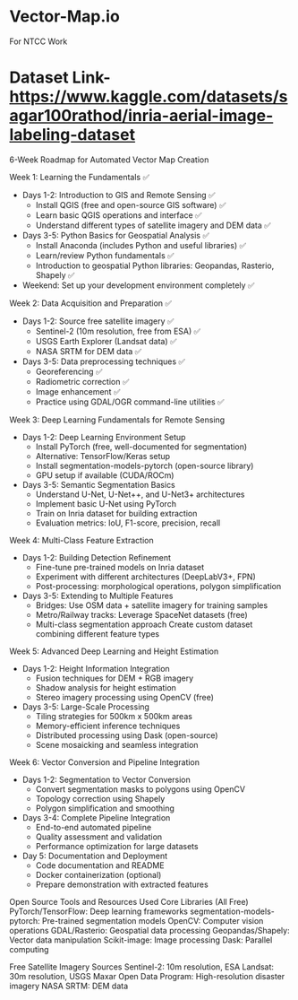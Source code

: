 # Vector-Map.io
For NTCC Work
# Dataset Link- https://www.kaggle.com/datasets/sagar100rathod/inria-aerial-image-labeling-dataset


6-Week Roadmap for Automated Vector Map Creation

Week 1: Learning the Fundamentals ✅
* Days 1-2: Introduction to GIS and Remote Sensing ✅
   * Install QGIS (free and open-source GIS software) ✅
   * Learn basic QGIS operations and interface ✅
   * Understand different types of satellite imagery and DEM data ✅
* Days 3-5: Python Basics for Geospatial Analysis ✅
   * Install Anaconda (includes Python and useful libraries) ✅
   * Learn/review Python fundamentals ✅
   * Introduction to geospatial Python libraries: Geopandas, Rasterio, Shapely ✅
* Weekend: Set up your development environment completely ✅

Week 2: Data Acquisition and Preparation ✅
* Days 1-2: Source free satellite imagery ✅
   * Sentinel-2 (10m resolution, free from ESA) ✅
   * USGS Earth Explorer (Landsat data) ✅
   * NASA SRTM for DEM data ✅
* Days 3-5: Data preprocessing techniques ✅
   * Georeferencing ✅
   * Radiometric correction ✅
   * Image enhancement ✅
   * Practice using GDAL/OGR command-line utilities ✅

Week 3: Deep Learning Fundamentals for Remote Sensing
* Days 1-2: Deep Learning Environment Setup
  * Install PyTorch (free, well-documented for segmentation)
  * Alternative: TensorFlow/Keras setup
  * Install segmentation-models-pytorch (open-source library)
  * GPU setup if available (CUDA/ROCm)
* Days 3-5: Semantic Segmentation Basics
  * Understand U-Net, U-Net++, and U-Net3+ architectures
  * Implement basic U-Net using PyTorch
  * Train on Inria dataset for building extraction
  * Evaluation metrics: IoU, F1-score, precision, recall

Week 4: Multi-Class Feature Extraction
* Days 1-2: Building Detection Refinement
  * Fine-tune pre-trained models on Inria dataset
  * Experiment with different architectures (DeepLabV3+, FPN)
  * Post-processing: morphological operations, polygon simplification
* Days 3-5: Extending to Multiple Features
  * Bridges: Use OSM data + satellite imagery for training samples
  * Metro/Railway tracks: Leverage SpaceNet datasets (free)
  * Multi-class segmentation approach
Create custom dataset combining different feature types

Week 5: Advanced Deep Learning and Height Estimation
* Days 1-2: Height Information Integration
  * Fusion techniques for DEM + RGB imagery
  * Shadow analysis for height estimation
  * Stereo imagery processing using OpenCV (free)
* Days 3-5: Large-Scale Processing
  * Tiling strategies for 500km x 500km areas
  * Memory-efficient inference techniques
  * Distributed processing using Dask (open-source)
  * Scene mosaicking and seamless integration

Week 6: Vector Conversion and Pipeline Integration
* Days 1-2: Segmentation to Vector Conversion
  * Convert segmentation masks to polygons using OpenCV
  * Topology correction using Shapely
  * Polygon simplification and smoothing
* Days 3-4: Complete Pipeline Integration
  * End-to-end automated pipeline
  * Quality assessment and validation
  * Performance optimization for large datasets
* Day 5: Documentation and Deployment
  * Code documentation and README
  * Docker containerization (optional)
  * Prepare demonstration with extracted features

Open Source Tools and Resources Used
Core Libraries (All Free)
PyTorch/TensorFlow: Deep learning frameworks
segmentation-models-pytorch: Pre-trained segmentation models
OpenCV: Computer vision operations
GDAL/Rasterio: Geospatial data processing
Geopandas/Shapely: Vector data manipulation
Scikit-image: Image processing
Dask: Parallel computing

Free Satellite Imagery Sources
Sentinel-2: 10m resolution, ESA
Landsat: 30m resolution, USGS
Maxar Open Data Program: High-resolution disaster imagery
NASA SRTM: DEM data
